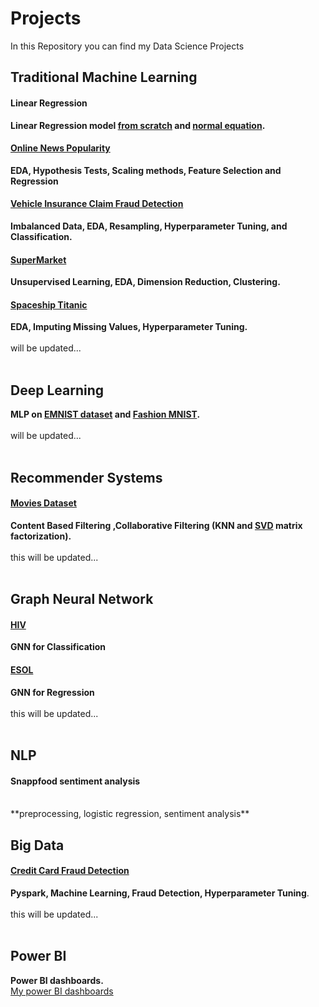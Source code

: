# Projects
In this Repository you can find my Data Science Projects<br>
## Traditional Machine Learning<br>
#### Linear Regression<br>
**Linear Regression model [from scratch](https://github.com/MeysamAgah/Machine-Learning-Projects/blob/main/Linear%20Regression%20from%20scratch.ipynb) and [normal equation](https://github.com/MeysamAgah/Machine-Learning-Projects/blob/main/Linear%20Regression%20By%20Using%20Normal%20Equation.ipynb).**<br>
#### [Online News Popularity](https://github.com/MeysamAgah/Machine-Learning-Projects/blob/main/Online%20News%20Popularity.ipynb)<br>
**EDA, Hypothesis Tests, Scaling methods, Feature Selection and Regression** <br>
#### [Vehicle Insurance Claim Fraud Detection](https://github.com/MeysamAgah/Machine-Learning-Projects/blob/main/Vehicle%20Insurance%20Claim%20Fraud%20Detection.ipynb)<br>
**Imbalanced Data, EDA, Resampling, Hyperparameter Tuning, and Classification.** <br>
#### [SuperMarket](https://github.com/MeysamAgah/Machine-Learning-Projects/blob/main/SuperMarket%20dataset.ipynb)<br>
**Unsupervised Learning, EDA, Dimension Reduction, Clustering.**
#### [Spaceship Titanic](https://github.com/MeysamAgah/Machine-Learning-Projects/blob/main/Spaceship_Titanic.ipynb)<br>
**EDA, Imputing Missing Values, Hyperparameter Tuning.** <br>
<br>
will be updated...<br>
<br>
## Deep Learning<br>
**MLP on [EMNIST dataset](https://github.com/MeysamAgah/Machine-Learning-Projects/blob/main/EMNIST.ipynb) and [Fashion MNIST](https://github.com/MeysamAgah/Machine-Learning-Projects/blob/main/Fashion%20MNIST.ipynb).**<br>
<br>
will be updated...<br>
<br>
## Recommender Systems<br>
#### [Movies Dataset](https://github.com/MeysamAgah/Machine-Learning-Projects/blob/main/Recommender%20Systems.ipynb)
**Content Based Filtering ,Collaborative Filtering (KNN and [SVD](https://github.com/MeysamAgah/Machine-Learning-Projects/blob/main/Recommender%20System%20SVDipynb.ipynb) matrix factorization).<br>** <br>
this will be updated...<br>
<br>
## Graph Neural Network<br>
#### [HIV](https://github.com/MeysamAgah/Machine-Learning-Projects/blob/main/GNN%20Classification.ipynb)<br>
**GNN for Classification**<br>
#### [ESOL](https://github.com/MeysamAgah/Machine-Learning-Projects/blob/main/GNN%20Regression.ipynb)<br>
**GNN for Regression** <br>
<br>
this will be updated...<br>
<br>
## NLP<br>
#### Snappfood sentiment analysis 
<br>
**preprocessing, logistic regression, sentiment analysis** 
<br>

## Big Data<br>
#### [Credit Card Fraud Detection](https://github.com/MeysamAgah/Machine-Learning-Projects/blob/main/Credit%20Card%20Fraud%20Detection.ipynb)<br>
**Pyspark, Machine Learning, Fraud Detection, Hyperparameter Tuning**.<br>
<br>
this will be updated...<br>
<br>
## Power BI<br>
**Power BI dashboards.** <br>
[My power BI dashboards](https://github.com/MeysamAgah/Projects/blob/main/Dashboards/readme.md)
